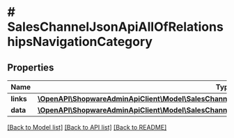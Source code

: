 # # SalesChannelJsonApiAllOfRelationshipsNavigationCategory

## Properties

Name | Type | Description | Notes
------------ | ------------- | ------------- | -------------
**links** | [**\OpenAPI\ShopwareAdminApiClient\Model\SalesChannelJsonApiAllOfRelationshipsNavigationCategoryLinks**](SalesChannelJsonApiAllOfRelationshipsNavigationCategoryLinks.md) |  | [optional]
**data** | [**\OpenAPI\ShopwareAdminApiClient\Model\SalesChannelJsonApiAllOfRelationshipsNavigationCategoryData**](SalesChannelJsonApiAllOfRelationshipsNavigationCategoryData.md) |  | [optional]

[[Back to Model list]](../../README.md#models) [[Back to API list]](../../README.md#endpoints) [[Back to README]](../../README.md)
